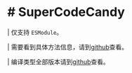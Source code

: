 # # SuperCodeCandy
| 仅支持 `ESModule`。

| 需要看到具体方法信息，请到[github](https://github.com/SuperCodeCandy/super-code-candy-utils-basic)查看。

| 编译类型全部版本请到[github](https://github.com/SuperCodeCandy/super-code-candy-utils)查看。
